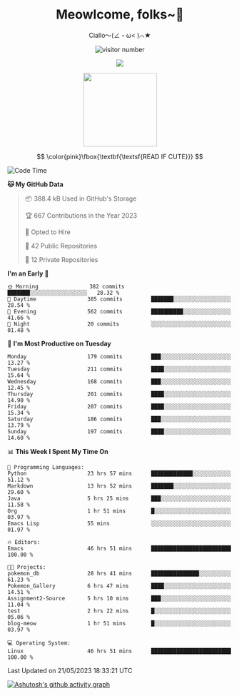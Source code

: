 <div align="center">
  <h1>Meowlcome, folks~👋</h1>
  <p>Ciallo～(∠・ω< )⌒★</p>
</div>

<p align="center">
  <img src="https://count.getloli.com/get/@Ziqi-Yang?theme=rule34" alt="visitor number" />
</p>

<p align="center">
  <img src="https://skillicons.dev/icons?i=rust,c,py,flutter,go,java,js,bash,linux,emacs" />
</p>
<p align="center">
  <img height="165" src="https://github-readme-stats.vercel.app/api?username=Ziqi-Yang&show_icons=true&include_all_commits=true&hide_border=true" />
</p>

$$
\color{pink}\fbox{\textbf{\textsf{READ IF CUTE}}}
$$

<!--START_SECTION:waka-->
![Code Time](http://img.shields.io/badge/Code%20Time-1%2C079%20hrs%208%20mins-blue)

**🐱 My GitHub Data** 

> 📦 388.4 kB Used in GitHub's Storage 
 > 
> 🏆 667 Contributions in the Year 2023
 > 
> 💼 Opted to Hire
 > 
> 📜 42 Public Repositories 
 > 
> 🔑 12 Private Repositories 
 > 
**I'm an Early 🐤** 

```text
🌞 Morning                382 commits         ███████░░░░░░░░░░░░░░░░░░   28.32 % 
🌆 Daytime                385 commits         ███████░░░░░░░░░░░░░░░░░░   28.54 % 
🌃 Evening                562 commits         ██████████░░░░░░░░░░░░░░░   41.66 % 
🌙 Night                  20 commits          ░░░░░░░░░░░░░░░░░░░░░░░░░   01.48 % 
```
📅 **I'm Most Productive on Tuesday** 

```text
Monday                   179 commits         ███░░░░░░░░░░░░░░░░░░░░░░   13.27 % 
Tuesday                  211 commits         ████░░░░░░░░░░░░░░░░░░░░░   15.64 % 
Wednesday                168 commits         ███░░░░░░░░░░░░░░░░░░░░░░   12.45 % 
Thursday                 201 commits         ████░░░░░░░░░░░░░░░░░░░░░   14.90 % 
Friday                   207 commits         ████░░░░░░░░░░░░░░░░░░░░░   15.34 % 
Saturday                 186 commits         ███░░░░░░░░░░░░░░░░░░░░░░   13.79 % 
Sunday                   197 commits         ████░░░░░░░░░░░░░░░░░░░░░   14.60 % 
```


📊 **This Week I Spent My Time On** 

```text
💬 Programming Languages: 
Python                   23 hrs 57 mins      █████████████░░░░░░░░░░░░   51.12 % 
Markdown                 13 hrs 52 mins      ███████░░░░░░░░░░░░░░░░░░   29.60 % 
Java                     5 hrs 25 mins       ███░░░░░░░░░░░░░░░░░░░░░░   11.58 % 
Org                      1 hr 51 mins        █░░░░░░░░░░░░░░░░░░░░░░░░   03.97 % 
Emacs Lisp               55 mins             ░░░░░░░░░░░░░░░░░░░░░░░░░   01.97 % 

🔥 Editors: 
Emacs                    46 hrs 51 mins      █████████████████████████   100.00 % 

🐱‍💻 Projects: 
pokemon_db               28 hrs 41 mins      ███████████████░░░░░░░░░░   61.23 % 
Pokemon_Gallery          6 hrs 47 mins       ████░░░░░░░░░░░░░░░░░░░░░   14.51 % 
Assignment2-Source       5 hrs 10 mins       ███░░░░░░░░░░░░░░░░░░░░░░   11.04 % 
test                     2 hrs 22 mins       █░░░░░░░░░░░░░░░░░░░░░░░░   05.06 % 
blog-meow                1 hr 51 mins        █░░░░░░░░░░░░░░░░░░░░░░░░   03.97 % 

💻 Operating System: 
Linux                    46 hrs 51 mins      █████████████████████████   100.00 % 
```


 Last Updated on 21/05/2023 18:33:21 UTC
<!--END_SECTION:waka-->


[![Ashutosh's github activity graph](https://github-readme-activity-graph.cyclic.app/graph?username=Ziqi-Yang&theme=github)](https://github.com/ashutosh00710/github-readme-activity-graph)
